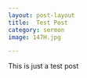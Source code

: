 ```yaml
---
layout: post-layout
title:  Test Post
category: sermon
image: 147H.jpg

---
```

This is just a test post
